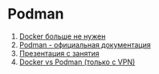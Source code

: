 # Podman

1. [Docker больше не нужен](https://habr.com/ru/articles/748328/)
2. [Podman - официальная документация](https://docs.podman.io/en/latest/)
3. [Презентация с занятия](https://gamma.app/docs/Podman-Docker-zzveepr8huur3v1)
4. [Docker vs Podman (только с VPN)](https://www.datacamp.com/blog/docker-vs-podman)
